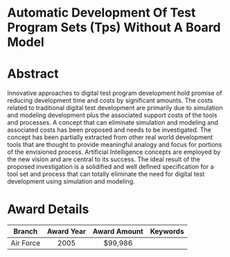 
Automatic Development Of Test Program Sets (Tps) Without A Board Model
======================================================================

# Abstract


Innovative approaches to digital test program development hold promise of reducing development time and costs by significant amounts. The costs related to traditional digital test development are primarily due to simulation and modeling development plus the associated support costs of the tools and processes. A concept that can eliminate simulation and modeling and associated costs has been proposed and needs to be investigated. The concept has been partially extracted from other real world development tools that are thought to provide meaningful analogy and focus for portions of the envisioned process. Artificial Intelligence concepts are employed by the new vision and are central to its success. The ideal result of the proposed investigation is a solidified and well defined specification for a tool set and process that can totally eliminate the need for digital test development using simulation and modeling.  

# Award Details

|Branch|Award Year|Award Amount|Keywords|
| :---: | :---: | :---: | :---: |
|Air Force|2005|$99,986||
